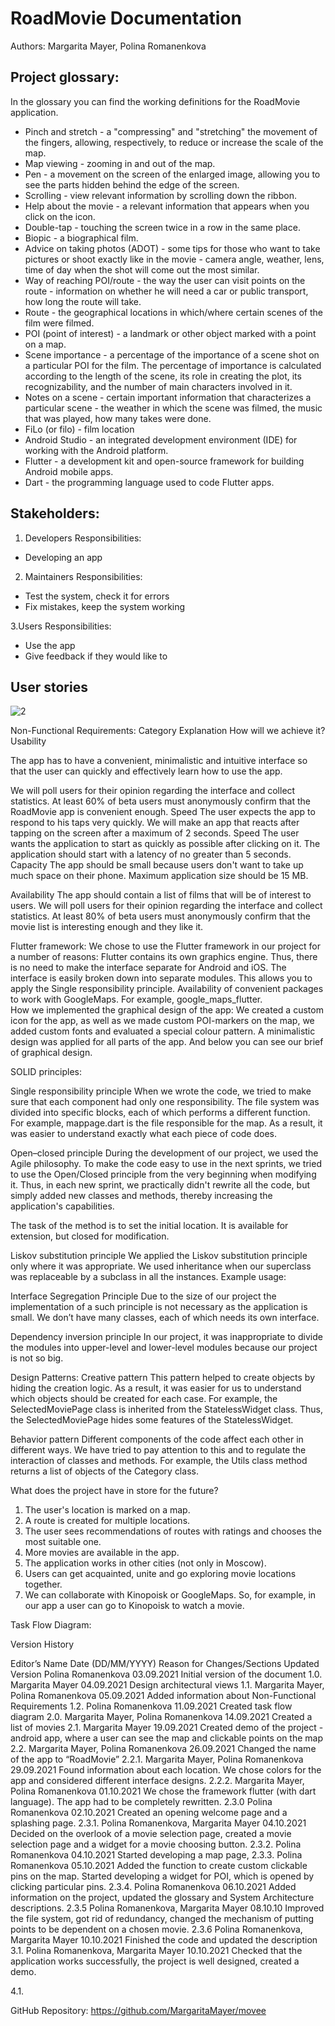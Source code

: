 # RoadMovie Documentation
Authors: Margarita Mayer, Polina Romanenkova

## Project glossary:
In the glossary you can find the working definitions for the RoadMovie application.
-   Pinch and stretch - a "compressing" and "stretching" the movement of the fingers, allowing, respectively, to reduce or increase the scale of the map.
-   Map viewing - zooming in and out of the map.
-   Pen - a movement on the screen of the enlarged image, allowing you to see the parts hidden behind the edge of the screen.
-   Scrolling - view relevant information by scrolling down the ribbon.
-   Help about the movie - a relevant information that appears when you click on the icon.
-   Double-tap - touching the screen twice in a row in the same place.
-   Biopic - a biographical film.
-   Advice on taking photos (ADOT) - some tips for those who want to take pictures or shoot exactly like in the movie - camera angle, weather, lens, time of day when the shot will come out the most similar.
-   Way of reaching POI/route - the way the user can visit points on the route - information on whether he will need a car or public transport, how long the route will take.
-   Route - the geographical locations in which/where certain scenes of the film were filmed.
-   POI (point of interest) -  a landmark or other object marked with a point on a map.
-   Scene importance -  a percentage of the importance of a scene shot on a particular POI for the film. The percentage of importance is calculated according to the length of the scene, its role in creating the plot, its recognizability, and the number of main characters involved in it. 
-   Notes on a scene - certain important information that characterizes a particular scene - the weather in which the scene was filmed, the music that was played, how many takes were done. 
-   FiLo (or filo) - film location
-   Android Studio - an integrated development environment (IDE) for working with the Android platform.
-   Flutter - a development kit and open-source framework for building Android mobile apps.
-   Dart - the programming language used to code Flutter apps.

## Stakeholders:
1. Developers
Responsibilities:
-   Developing an app
2. Maintainers
Responsibilities:
-   Test the system, check it for errors
-   Fix mistakes, keep the system working

3.Users
Responsibilities:
-   Use the app
-   Give feedback if they would like to

## User stories
![2](https://user-images.githubusercontent.com/69847456/136710937-553024d3-ee4d-467e-8844-7ddba623fb3a.png)




Non-Functional Requirements:
Category
Explanation
How will we achieve it?
Usability


The app has to have a convenient, minimalistic and intuitive interface so that the user can quickly and effectively learn how to use the app.



We will poll users for their opinion regarding the interface and collect statistics. At least 60% of beta users must anonymously confirm that the RoadMovie app is convenient enough. 
Speed
The user expects the app to respond to his taps very quickly.
We will make an app that reacts after tapping on the screen after a maximum of 2 seconds. 
Speed
The user wants the application to start as quickly as possible after clicking on it.
The application should start with a latency of no greater than 5 seconds.
Capacity
The app should be small because users don't want to take up much space on their phone.
Maximum application size should be 15 MB.
 
Availability
The app should contain a list of films that will be of interest to users.
We will poll users for their opinion regarding the interface and collect statistics. At least 80% of beta users must anonymously confirm that the movie list is interesting enough and they like it.


Flutter framework: 
We chose to use the Flutter framework in our project for a number of reasons:
Flutter contains its own graphics engine. Thus, there is no need to make the interface separate for Android and iOS.
The interface is easily broken down into separate modules. This allows you to apply the Single responsibility principle.
Availability of convenient packages to work with GoogleMaps. For example, google_maps_flutter.  
How we implemented the graphical design of the app:
We created a custom icon for the app, as well as we made custom POI-markers on the map, we added custom fonts and evaluated a special colour pattern. A minimalistic design was applied for all parts of the app. And below you can see our brief of graphical design. 

SOLID principles:

Single responsibility principle
When we wrote the code, we tried to make sure that each component had only one responsibility. The file system was divided into specific blocks, each of which performs a different function. For example, mappage.dart is the file responsible for the map. As a result, it was easier to understand exactly what each piece of code does. 

Open–closed principle
During the development of our project, we used the Agile philosophy. To make the code easy to use in the next sprints, we tried to use the Open/Closed principle from the very beginning when modifying it. Thus, in each new sprint, we practically didn't rewrite all the code, but simply added new classes and methods, thereby increasing the application's capabilities.

The task of the method is to set the initial location. It is available for extension, but closed for modification.

Liskov substitution principle
We applied the Liskov substitution principle only where it was appropriate. We used inheritance when our superclass was replaceable by a subclass in all the instances. Example usage:


Interface Segregation Principle
Due to the size of our project the implementation of a such principle is not necessary as the application is small.  We don’t have many classes, each of which needs its own interface. 

Dependency inversion principle
In our project, it was inappropriate to divide the modules into upper-level and lower-level modules because our project is not so big.

Design Patterns:
Creative pattern
This pattern helped to create objects by hiding the creation logic. As a result, it was easier for us to understand which objects should be created for each case. For example, the SelectedMoviePage class is inherited from the StatelessWidget class. Thus, the SelectedMoviePage hides some features of the StatelessWidget.

Behavior pattern
Different components of the code affect each other in different ways. We have tried to pay attention to this and to regulate the interaction of classes and methods. For example, the Utils class method returns a list of objects of the Category class.


What does the project have in store for the future?
1. The user's location is marked on a map.
2. A route is created for multiple locations.
3. The user sees recommendations of routes with ratings and chooses the most suitable one.
4. More movies are available in the app.
5. The application works in other cities (not only in Moscow).
6. Users can get acquainted, unite and go exploring movie locations together.
7. We can collaborate with Kinopoisk or GoogleMaps. So, for example, in our app a user can go to Kinopoisk to watch a movie. 

Task Flow Diagram:




Version History


Editor’s Name
Date
(DD/MM/YYYY)
Reason for Changes/Sections Updated
Version
Polina Romanenkova
03.09.2021
Initial version of the document
1.0.
Margarita Mayer
04.09.2021
Design architectural views
1.1.
Margarita Mayer, Polina Romanenkova
05.09.2021
Added information about Non-Functional Requirements
1.2.
Polina Romanenkova
11.09.2021
Created task flow diagram 
2.0.
Margarita Mayer, Polina Romanenkova
14.09.2021
Сreated a list of movies
2.1.
Margarita Mayer
19.09.2021
Created demo of the project - android app, where a user can see the map and clickable points on the map
2.2.
Margarita Mayer, Polina Romanenkova
26.09.2021
Changed the name of the app to “RoadMovie”
2.2.1.
Margarita Mayer, Polina Romanenkova
29.09.2021
Found information about each location.  We chose colors for the app and considered different interface designs.
2.2.2.
Margarita Mayer, Polina Romanenkova
01.10.2021
We chose the framework flutter (with dart language). The app had to be completely rewritten.
2.3.0
Polina Romanenkova
02.10.2021
Created an opening welcome page and a splashing page. 
2.3.1.
Polina Romanenkova, Margarita Mayer
04.10.2021
Decided on the overlook of a movie selection page, created a movie selection page and a widget for a movie choosing button. 
2.3.2.
Polina Romanenkova
04.10.2021
Started developing a map page, 
2.3.3.
Polina Romanenkova
05.10.2021
Added the function to create custom clickable pins on the map. Started developing a widget for POI, which is opened by clicking particular pins. 
2.3.4.
Polina Romanenkova
06.10.2021
Added information on the project, updated the glossary and System Architecture descriptions. 
2.3.5
Polina Romanenkova, Margarita Mayer
08.10.10
Improved the file system, got rid of redundancy, changed the mechanism of putting points to be dependent on a chosen movie.
2.3.6
Polina Romanenkova, Margarita Mayer
10.10.2021
Finished the code and updated the description
3.1.
Polina Romanenkova, Margarita Mayer
10.10.2021
Checked that the application works successfully, the project is well designed, created a demo.



4.1.


GitHub Repository: https://github.com/MargaritaMayer/movee


